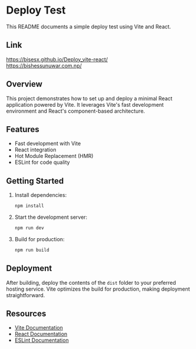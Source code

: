 # Deploy Test

This README documents a simple deploy test using Vite and React.

## Link
https://bisesx.github.io/Deploy_vite-react/  
https://bishessunuwar.com.np/

## Overview

This project demonstrates how to set up and deploy a minimal React application powered by Vite. It leverages Vite's fast development environment and React's component-based architecture.

## Features

- Fast development with Vite
- React integration
- Hot Module Replacement (HMR)
- ESLint for code quality

## Getting Started

1. Install dependencies:
    ```bash
    npm install
    ```
2. Start the development server:
    ```bash
    npm run dev
    ```
3. Build for production:
    ```bash
    npm run build
    ```

## Deployment

After building, deploy the contents of the `dist` folder to your preferred hosting service. Vite optimizes the build for production, making deployment straightforward.

## Resources

- [Vite Documentation](https://vitejs.dev/)
- [React Documentation](https://react.dev/)
- [ESLint Documentation](https://eslint.org/)


